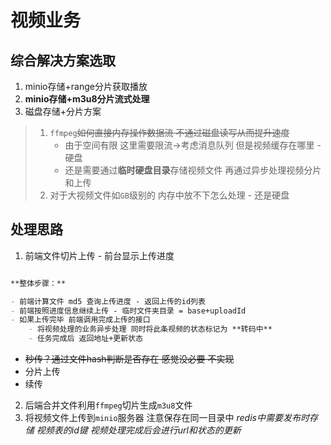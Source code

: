 # 视频业务

## 综合解决方案选取

1. minio存储+range分片获取播放
2. **minio存储+m3u8分片流式处理**
3. 磁盘存储+分片方案

> 1. `ffmpeg`~~如何直接内存操作数据流 不通过磁盘读写从而提升速度~~
>    - 由于空间有限 这里需要限流->考虑消息队列 但是视频缓存在哪里 - 硬盘
>    - 还是需要通过**临时硬盘目录**存储视频文件 再通过异步处理视频分片和上传
> 2. 对于大视频文件如`GB`级别的 内存中放不下怎么处理 - 还是硬盘

## 处理思路

1. 前端文件切片上传 - 前台显示上传进度
```markdown

**整体步骤：**

- 前端计算文件 md5 查询上传进度 - 返回上传的id列表
- 前端按照进度信息继续上传 - 临时文件夹目录 = base+uploadId
- 如果上传完毕 前端调用完成上传的接口
    - 将视频处理的业务异步处理 同时将此条视频的状态标记为 **转码中**
    - 任务完成后 返回地址+更新状态

```
   - ~~秒传？通过文件hash判断是否存在 感觉没必要 不实现~~
   - 分片上传
   - 续传

2. 后端合并文件利用`ffmpeg`切片生成`m3u8`文件
3. 将视频文件上传到`minio`服务器 注意保存在同一目录中
   *redis中需要发布时存储 视频表的id键 视频处理完成后会进行url和状态的更新*